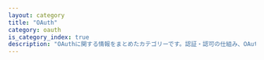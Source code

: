 ```yaml
---
layout: category
title: "OAuth"
category: oauth
is_category_index: true
description: "OAuthに関する情報をまとめたカテゴリーです。認証・認可の仕組み、OAuth 2.0のフロー、アクセストークンの取得・管理、セキュリティ上のベストプラクティス、実装例、関連プロトコルやライブラリの使用方法など、アプリケーションの安全なアクセス制御に役立つトピックを幅広く取り扱っています。"
---
```

